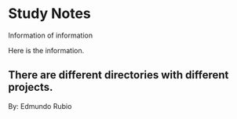 
# Study Notes


Information of information

 Here is the information.
 
 There are different directories with different projects.
-------------------------------
By: Edmundo Rubio


